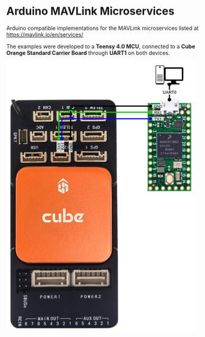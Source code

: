 # Arduino MAVLink Microservices

Arduino compatible implementations for the MAVLink microservices listed at https://mavlink.io/en/services/

The examples were developed to a **Teensy 4.0 MCU**, connected to a **Cube Orange Standard Carrier Board** through **UART1** on both devices.

![img/connection.png](img/connection.png)
